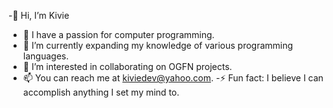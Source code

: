-👋 Hi, I’m Kivie
- 👀 I have a passion for computer programming.
- 🌱 I’m currently expanding my knowledge of various programming languages.
- 💞️ I’m interested in collaborating on OGFN projects.
- 📫 You can reach me at kiviedev@yahoo.com.
-⚡ Fun fact: I believe I can accomplish anything I set my mind to.
